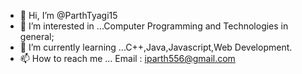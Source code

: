 - 👋 Hi, I’m @ParthTyagi15
- 👀 I’m interested in ...Computer Programming and Technologies in general;
- 🌱 I’m currently learning ...C++,Java,Javascript,Web Development.
- 📫 How to reach me ... Email : iparth556@gmail.com

<!---
ParthTyagi15/ParthTyagi15 is a ✨ special ✨ repository because its `README.md` (this file) appears on your GitHub profile.
You can click the Preview link to take a look at your changes.
--->
